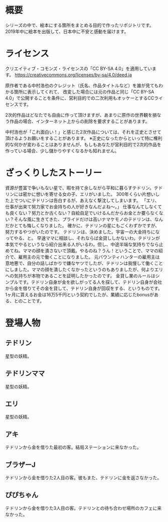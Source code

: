 # 概要
シリーズの中で、絵本にする箇所をまとめる目的で作ったリポジトリです。
2019年中に絵本を出版して、日本中に不安と感動を届けます。

# ライセンス
クリエイティブ・コモンズ・ライセンスの「CC BY-SA 4.0」を適用しています。
https://creativecommons.org/licenses/by-sa/4.0/deed.ja

原作者である中村浩也のクレジット（氏名、作品タイトルなど）を誰が見てもわかる箇所に表示してくれて、
改変した場合には元の作品と同じ「CC BY-SA 4.0」で公開することを条件に、営利目的での二次利用もオッケーとするCCライセンスです。

2次的作品はどなたでも自由に作って頂けますが、あまりに原作の世界観を損なう作品の場合、インターネット上からの削除を要求することがあります。

中村浩也が「これ面白い！」と感じた2次作品については、それを正史とさせて頂けるようお願いをすることがあります。
※正史になったからといって特に権利的な何かが変わることはありませんが、もしもあなたが営利目的で2次的作品を作っている場合、少し儲かりやすくなるかも知れません。

# ざっくりしたストーリー
資源が豊富で争いもない星で、暇を持て余しながら平和に暮らすテドリン。テドリンには密かに想いを寄せる女の子、エリがいました。
300年くらい片想いした上でついにテドリンは告白するが、あえなく撃沈してしまいます。
「エリ、仕事が出来て努力家でお金持ちの人が好きなんだよね〜。」
仕事なんてしなくても良くない？努力とか古くない？自給自足でいけるんだからお金とか要らなくない？そんな風に生きてきた、プライドだけは高いナマケモノのテドリンは、なんだかとても悔しくなりました。
確かに、テドリンの星にもごくわずかですが、努力するやつがいたのです。
テドリンは、決めました。宇宙一の大金持ちになってやる、と。
早速ママに相談し、それならば金貸ししかないわ。テドリンが本気でやるというなら紹介出来る人がいるわ。但し、中途半端な気持ちでなら止めてね。ママの顔を潰さないで頂戴。やるのね？うん！ということで、ママの紹介で、雇用主の元で働くことになりました。
元バウンティハンターの雇用主は意地悪で、自分の話しばかりで嫌なヤツでしたが、テドリンは我慢して働くことにしました。ママの顔を潰したくなかったというのもありましたが、何よりエリへの気持ちが本物であることを証明したかったのです。
金貸し業のルールはシンプルです。テドリン自身が金を欲しがってる人を探して、テドリン自身が会社から金を借りてその金を貸して、テドリン自身が回収をする、というものです。
1ヶ月に貰えるお金は16万5千円という契約でしたが、業績に応じたbonusがある、とのことです。


# 登場人物
## テドリン
星型の妖精。

## テドリンママ
星型の妖精。

## エリ
星型の妖精。

## アキ
テドリンから金を借りた最初の客。結局ステーションに来なかった。

## ブラザーJ
テドリンから金を借りた2人目の客。彼もまた、テドリンに金を返さなかった。

## ぴぴちゃん
テドリンから金を借りた3人目の客。テドリンとの待ち合わせ場所のカフェに来なかった。







